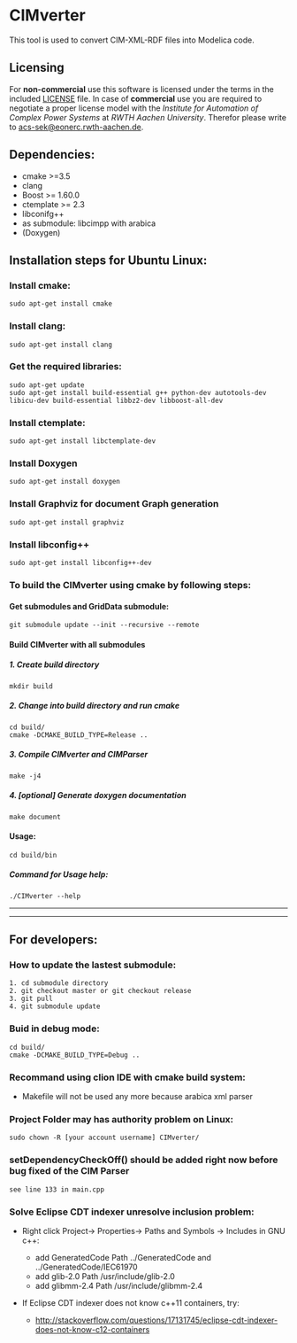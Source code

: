 # CIMverter
This tool is used to convert CIM-XML-RDF files into Modelica code.

## Licensing
For **non-commercial** use this software is licensed under the terms in the included [LICENSE](LICENSE) file.
In case of **commercial** use you are required to negotiate a proper license model with the *Institute for Automation of Complex Power Systems* at *RWTH Aachen University*. Therefor please write to [acs-sek@eonerc.rwth-aachen.de](mailto:acs-sek@eonerc.rwth-aachen.de).

## Dependencies:
* cmake >=3.5
* clang
* Boost >= 1.60.0
* ctemplate >= 2.3
* libconifg++
* as submodule: libcimpp with arabica
* (Doxygen)

## Installation steps for Ubuntu Linux:

### Install cmake:

    sudo apt-get install cmake

### Install clang:

    sudo apt-get install clang

### Get the required libraries:

    sudo apt-get update
    sudo apt-get install build-essential g++ python-dev autotools-dev libicu-dev build-essential libbz2-dev libboost-all-dev

### Install ctemplate:

    sudo apt-get install libctemplate-dev

### Install Doxygen

    sudo apt-get install doxygen

### Install Graphviz for document Graph generation

    sudo apt-get install graphviz

### Install libconfig++

    sudo apt-get install libconfig++-dev


### To build the CIMverter using cmake by following steps:

#### Get submodules and GridData submodule:

    git submodule update --init --recursive --remote

#### Build CIMverter with all submodules

##### 1. Create build directory

    mkdir build

##### 2. Change into build directory and run cmake

    cd build/
    cmake -DCMAKE_BUILD_TYPE=Release ..

##### 3. Compile CIMverter and CIMParser

    make -j4

##### 4. [optional] Generate doxygen documentation

    make document

#### Usage:

    cd build/bin
    

##### Command for Usage help:

    ./CIMverter --help

***

***
## For developers:

### How to update the lastest submodule:

    1. cd submodule directory
    2. git checkout master or git checkout release
    3. git pull
    4. git submodule update

### Buid in debug mode:

    cd build/
    cmake -DCMAKE_BUILD_TYPE=Debug ..

### Recommand using clion IDE with cmake build system:

* Makefile will not be used any more because arabica xml parser

### Project Folder may has authority problem on Linux:

    sudo chown -R [your account username] CIMverter/
    
### setDependencyCheckOff() should be added right now before bug fixed of the CIM Parser
    see line 133 in main.cpp
    
### Solve Eclipse CDT indexer unresolve inclusion problem:

* Right click Project-> Properties-> Paths and Symbols -> Includes in GNU c++:

  * add GeneratedCode Path ../GeneratedCode and ../GeneratedCode/IEC61970
  * add glib-2.0 Path /usr/include/glib-2.0
  * add glibmm-2.4 Path /usr/include/glibmm-2.4

* If Eclipse CDT indexer does not know c++11 containers, try:
  * http://stackoverflow.com/questions/17131745/eclipse-cdt-indexer-does-not-know-c12-containers

